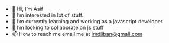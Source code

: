 - 👋 Hi, I’m Asif
- 👀 I’m interested in lot of stuff.
- 🌱 I’m currently learning and working as a javascript developer
- 💞️ I’m looking to collaborate on js stuff
- 📫 How to reach me email me at imdjiban@gmail.com

<!---
Battosuai/Battosuai is a ✨ special ✨ repository because its `README.md` (this file) appears on your GitHub profile.
You can click the Preview link to take a look at your changes.
--->
